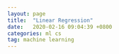```yaml
---
layout: page
title:  "Linear Regression"
date:   2020-02-16 09:04:39 +0800
categories: ml cs
tag: machine learning
---
```

